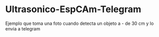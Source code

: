 # Ultrasonico-EspCAm-Telegram
Ejemplo que toma una foto cuando detecta un objeto a - de 30 cm y lo envia a telegram

